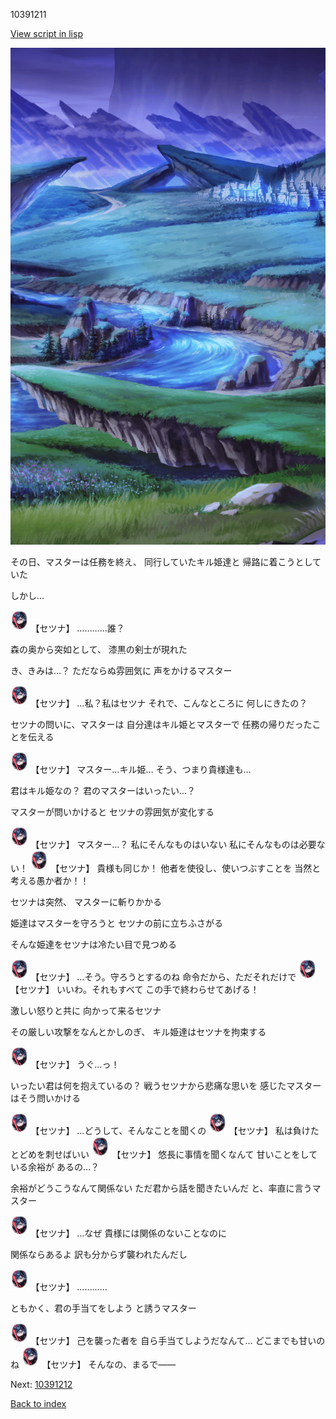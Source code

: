 10391211

[View script in lisp](../scripts/10391211.txt)

![plain_night.png](../images/backgrounds/plain_night.png)

その日、マスターは任務を終え、
同行していたキル姫達と
帰路に着こうとしていた

しかし…

<img src="../images/units/103921.png" alt="103921.png" height="34"/>
【セツナ】
…………誰？

森の奥から突如として、
漆黒の剣士が現れた

き、きみは…？
ただならぬ雰囲気に
声をかけるマスター

<img src="../images/units/103921.png" alt="103921.png" height="34"/>
【セツナ】
…私？私はセツナ
それで、こんなところに
何しにきたの？

セツナの問いに、マスターは
自分達はキル姫とマスターで
任務の帰りだったことを伝える

<img src="../images/units/103921.png" alt="103921.png" height="34"/>
【セツナ】
マスター…キル姫…
そう、つまり貴様達も…

君はキル姫なの？
君のマスターはいったい…？

マスターが問いかけると
セツナの雰囲気が変化する

<img src="../images/units/103921.png" alt="103921.png" height="34"/>
【セツナ】
マスター…？
私にそんなものはいない
私にそんなものは必要ない！

<img src="../images/units/103921.png" alt="103921.png" height="34"/>
【セツナ】
貴様も同じか！
他者を使役し、使いつぶすことを
当然と考える愚か者か！！

セツナは突然、
マスターに斬りかかる

姫達はマスターを守ろうと
セツナの前に立ちふさがる

そんな姫達をセツナは冷たい目で見つめる

<img src="../images/units/103921.png" alt="103921.png" height="34"/>
【セツナ】
…そう。守ろうとするのね
命令だから、ただそれだけで

<img src="../images/units/103921.png" alt="103921.png" height="34"/>
【セツナ】
いいわ。それもすべて
この手で終わらせてあげる！

激しい怒りと共に
向かって来るセツナ

その厳しい攻撃をなんとかしのぎ、
キル姫達はセツナを拘束する

<img src="../images/units/103921.png" alt="103921.png" height="34"/>
【セツナ】
うぐ…っ！

いったい君は何を抱えているの？
戦うセツナから悲痛な思いを
感じたマスターはそう問いかける

<img src="../images/units/103921.png" alt="103921.png" height="34"/>
【セツナ】
…どうして、そんなことを聞くの

<img src="../images/units/103921.png" alt="103921.png" height="34"/>
【セツナ】
私は負けた
とどめを刺せばいい

<img src="../images/units/103921.png" alt="103921.png" height="34"/>
【セツナ】
悠長に事情を聞くなんて
甘いことをしている余裕が
あるの…？

余裕がどうこうなんて関係ない
ただ君から話を聞きたいんだ
と、率直に言うマスター

<img src="../images/units/103921.png" alt="103921.png" height="34"/>
【セツナ】
…なぜ
貴様には関係のないことなのに

関係ならあるよ
訳も分からず襲われたんだし

<img src="../images/units/103921.png" alt="103921.png" height="34"/>
【セツナ】
…………

ともかく、君の手当てをしよう
と誘うマスター

<img src="../images/units/103921.png" alt="103921.png" height="34"/>
【セツナ】
己を襲った者を
自ら手当てしようだなんて…
どこまでも甘いのね

<img src="../images/units/103921.png" alt="103921.png" height="34"/>
【セツナ】
そんなの、まるで――

Next: [10391212](10391212.md)

[Back to index](index.md)
